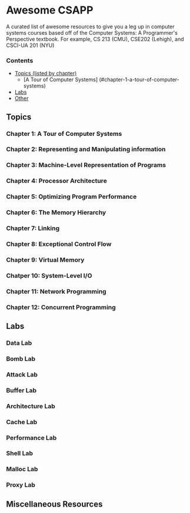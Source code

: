 # Awesome CSAPP
A curated list of awesome resources to give you a leg up in computer systems courses based off of the Computer Systems: A Programmer's Perspective textbook.  For example, CS 213 (CMU), CSE202 (Lehigh), and CSCI-UA 201 (NYU)

### Contents
- [Topics (listed by chapter)](#topics)
    - [A Tour of Computer Systems] (#chapter-1-a-tour-of-computer-systems)
- [Labs](#labs)
- [Other](#miscellaneous-resources)


## Topics
### Chapter 1: A Tour of Computer Systems

### Chapter 2: Representing and Manipulating information

### Chapter 3: Machine-Level Representation of Programs

### Chapter 4: Processor Architecture

### Chapter 5: Optimizing Program Performance

### Chapter 6: The Memory Hierarchy

### Chapter 7: Linking

### Chapter 8:  Exceptional Control Flow

### Chapter 9: Virtual Memory

### Chatper 10: System-Level I/O

### Chapter 11: Network Programming

### Chapter 12: Concurrent Programming

## Labs
### Data Lab

### Bomb Lab

### Attack Lab

### Buffer Lab

### Architecture Lab

### Cache Lab

### Performance Lab

### Shell Lab

### Malloc Lab

### Proxy Lab

## Miscellaneous Resources
